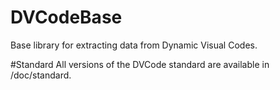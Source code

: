 # DVCodeBase
Base library for extracting data from Dynamic Visual Codes.

#Standard
All versions of the DVCode standard are available in /doc/standard.
